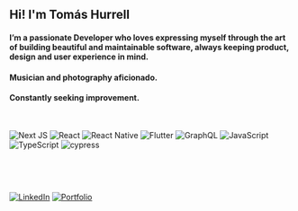 ## Hi! I'm Tomás Hurrell

#### I’m a passionate Developer who loves expressing myself through the art of building beautiful and maintainable software, always keeping product, design and user experience in mind.

#### Musician and photography aficionado.

#### Constantly seeking improvement.

<p>&nbsp;</p>

![Next JS](https://img.shields.io/badge/Next-black?style=for-the-badge&logo=next.js&logoColor=white)
![React](https://img.shields.io/badge/react-%2320232a.svg?style=for-the-badge&logo=react&logoColor=%2361DAFB)
![React Native](https://img.shields.io/badge/react_native-%2320232a.svg?style=for-the-badge&logo=react&logoColor=%2361DAFB)
![Flutter](https://img.shields.io/badge/Flutter-%2302569B.svg?style=for-the-badge&logo=Flutter&logoColor=white)
![GraphQL](https://img.shields.io/badge/-GraphQL-E10098?style=for-the-badge&logo=graphql&logoColor=white)
![JavaScript](https://img.shields.io/badge/javascript-%23323330.svg?style=for-the-badge&logo=javascript&logoColor=%23F7DF1E)
![TypeScript](https://img.shields.io/badge/typescript-%23007ACC.svg?style=for-the-badge&logo=typescript&logoColor=white)
![cypress](https://img.shields.io/badge/-cypress-%23E5E5E5?style=for-the-badge&logo=cypress&logoColor=058a5e)

<p>&nbsp;</p>

<p>&nbsp;</p>

[![LinkedIn](https://img.shields.io/badge/linkedin-%230077B5.svg?style=for-the-badge&logo=linkedin&logoColor=white&link=https://www.linkedin.com/in/tomas-hurrell/)](https://www.linkedin.com/in/tomas-hurrell/)
[![Portfolio](https://img.shields.io/badge/Portfolio-%23000000.svg?style=for-the-badge&logo=firefox&logoColor=#FF7139&link=https://hurrellt.vercel.app/)
](https://hurrellt.vercel.app/)
